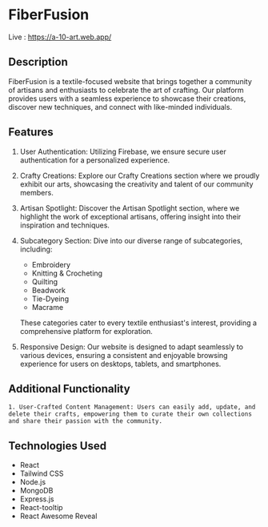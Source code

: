# FiberFusion
Live : https://a-10-art.web.app/


## Description

FiberFusion is a textile-focused website that brings together a community of artisans and enthusiasts to celebrate the art of crafting. Our platform provides users with a seamless experience to showcase their creations, discover new techniques, and connect with like-minded individuals.

## Features

   1. User Authentication: Utilizing Firebase, we ensure secure user authentication for a personalized experience.
   2. Crafty Creations: Explore our Crafty Creations section where we proudly exhibit our arts, showcasing the creativity and talent of our community members.
   3. Artisan Spotlight: Discover the Artisan Spotlight section, where we highlight the work of exceptional artisans, offering insight into their inspiration and techniques.
   4. Subcategory Section: Dive into our diverse range of subcategories, including:
       * Embroidery
       * Knitting & Crocheting
       * Quilting
       * Beadwork
       * Tie-Dyeing
       * Macrame
         
        These categories cater to every textile enthusiast's interest, providing a comprehensive platform for exploration.
   5. Responsive Design: Our website is designed to adapt seamlessly to various devices, ensuring a consistent and enjoyable browsing experience for users on desktops, tablets, and smartphones.

## Additional Functionality

    1. User-Crafted Content Management: Users can easily add, update, and delete their crafts, empowering them to curate their own collections and share their passion with the community.

## Technologies Used

   * React
   * Tailwind CSS
   * Node.js
   * MongoDB
   * Express.js
   * React-tooltip
   * React Awesome Reveal
